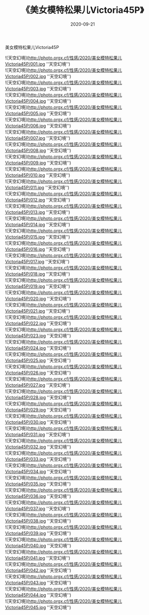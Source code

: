 ﻿---
layout: post
title: 《美女模特松果儿Victoria45P》
date: 2020-09-21
img: http://photo.orgx.cf/性感/2020/美女模特松果儿Victoria45P/000.jpg
tags: [美女,性感,泳衣]
---

美女模特松果儿Victoria45P



![天空幻境](http://photo.orgx.cf/性感/2020/美女模特松果儿Victoria45P/001.jpg ''天空幻境'')<br>
![天空幻境](http://photo.orgx.cf/性感/2020/美女模特松果儿Victoria45P/002.jpg ''天空幻境'')<br>
![天空幻境](http://photo.orgx.cf/性感/2020/美女模特松果儿Victoria45P/003.jpg ''天空幻境'')<br>
![天空幻境](http://photo.orgx.cf/性感/2020/美女模特松果儿Victoria45P/004.jpg ''天空幻境'')<br>
![天空幻境](http://photo.orgx.cf/性感/2020/美女模特松果儿Victoria45P/005.jpg ''天空幻境'')<br>
![天空幻境](http://photo.orgx.cf/性感/2020/美女模特松果儿Victoria45P/006.jpg ''天空幻境'')<br>
![天空幻境](http://photo.orgx.cf/性感/2020/美女模特松果儿Victoria45P/007.jpg ''天空幻境'')<br>
![天空幻境](http://photo.orgx.cf/性感/2020/美女模特松果儿Victoria45P/008.jpg ''天空幻境'')<br>
![天空幻境](http://photo.orgx.cf/性感/2020/美女模特松果儿Victoria45P/009.jpg ''天空幻境'')<br>
![天空幻境](http://photo.orgx.cf/性感/2020/美女模特松果儿Victoria45P/010.jpg ''天空幻境'')<br>
![天空幻境](http://photo.orgx.cf/性感/2020/美女模特松果儿Victoria45P/011.jpg ''天空幻境'')<br>
![天空幻境](http://photo.orgx.cf/性感/2020/美女模特松果儿Victoria45P/012.jpg ''天空幻境'')<br>
![天空幻境](http://photo.orgx.cf/性感/2020/美女模特松果儿Victoria45P/013.jpg ''天空幻境'')<br>
![天空幻境](http://photo.orgx.cf/性感/2020/美女模特松果儿Victoria45P/014.jpg ''天空幻境'')<br>
![天空幻境](http://photo.orgx.cf/性感/2020/美女模特松果儿Victoria45P/015.jpg ''天空幻境'')<br>
![天空幻境](http://photo.orgx.cf/性感/2020/美女模特松果儿Victoria45P/016.jpg ''天空幻境'')<br>
![天空幻境](http://photo.orgx.cf/性感/2020/美女模特松果儿Victoria45P/017.jpg ''天空幻境'')<br>
![天空幻境](http://photo.orgx.cf/性感/2020/美女模特松果儿Victoria45P/018.jpg ''天空幻境'')<br>
![天空幻境](http://photo.orgx.cf/性感/2020/美女模特松果儿Victoria45P/019.jpg ''天空幻境'')<br>
![天空幻境](http://photo.orgx.cf/性感/2020/美女模特松果儿Victoria45P/020.jpg ''天空幻境'')<br>
![天空幻境](http://photo.orgx.cf/性感/2020/美女模特松果儿Victoria45P/021.jpg ''天空幻境'')<br>
![天空幻境](http://photo.orgx.cf/性感/2020/美女模特松果儿Victoria45P/022.jpg ''天空幻境'')<br>
![天空幻境](http://photo.orgx.cf/性感/2020/美女模特松果儿Victoria45P/023.jpg ''天空幻境'')<br>
![天空幻境](http://photo.orgx.cf/性感/2020/美女模特松果儿Victoria45P/024.jpg ''天空幻境'')<br>
![天空幻境](http://photo.orgx.cf/性感/2020/美女模特松果儿Victoria45P/025.jpg ''天空幻境'')<br>
![天空幻境](http://photo.orgx.cf/性感/2020/美女模特松果儿Victoria45P/026.jpg ''天空幻境'')<br>
![天空幻境](http://photo.orgx.cf/性感/2020/美女模特松果儿Victoria45P/027.jpg ''天空幻境'')<br>
![天空幻境](http://photo.orgx.cf/性感/2020/美女模特松果儿Victoria45P/028.jpg ''天空幻境'')<br>
![天空幻境](http://photo.orgx.cf/性感/2020/美女模特松果儿Victoria45P/029.jpg ''天空幻境'')<br>
![天空幻境](http://photo.orgx.cf/性感/2020/美女模特松果儿Victoria45P/030.jpg ''天空幻境'')<br>
![天空幻境](http://photo.orgx.cf/性感/2020/美女模特松果儿Victoria45P/031.jpg ''天空幻境'')<br>
![天空幻境](http://photo.orgx.cf/性感/2020/美女模特松果儿Victoria45P/032.jpg ''天空幻境'')<br>
![天空幻境](http://photo.orgx.cf/性感/2020/美女模特松果儿Victoria45P/033.jpg ''天空幻境'')<br>
![天空幻境](http://photo.orgx.cf/性感/2020/美女模特松果儿Victoria45P/034.jpg ''天空幻境'')<br>
![天空幻境](http://photo.orgx.cf/性感/2020/美女模特松果儿Victoria45P/035.jpg ''天空幻境'')<br>
![天空幻境](http://photo.orgx.cf/性感/2020/美女模特松果儿Victoria45P/036.jpg ''天空幻境'')<br>
![天空幻境](http://photo.orgx.cf/性感/2020/美女模特松果儿Victoria45P/037.jpg ''天空幻境'')<br>
![天空幻境](http://photo.orgx.cf/性感/2020/美女模特松果儿Victoria45P/038.jpg ''天空幻境'')<br>
![天空幻境](http://photo.orgx.cf/性感/2020/美女模特松果儿Victoria45P/039.jpg ''天空幻境'')<br>
![天空幻境](http://photo.orgx.cf/性感/2020/美女模特松果儿Victoria45P/040.jpg ''天空幻境'')<br>
![天空幻境](http://photo.orgx.cf/性感/2020/美女模特松果儿Victoria45P/041.jpg ''天空幻境'')<br>
![天空幻境](http://photo.orgx.cf/性感/2020/美女模特松果儿Victoria45P/042.jpg ''天空幻境'')<br>
![天空幻境](http://photo.orgx.cf/性感/2020/美女模特松果儿Victoria45P/043.jpg ''天空幻境'')<br>
![天空幻境](http://photo.orgx.cf/性感/2020/美女模特松果儿Victoria45P/044.jpg ''天空幻境'')<br>
![天空幻境](http://photo.orgx.cf/性感/2020/美女模特松果儿Victoria45P/045.jpg ''天空幻境'')<br>